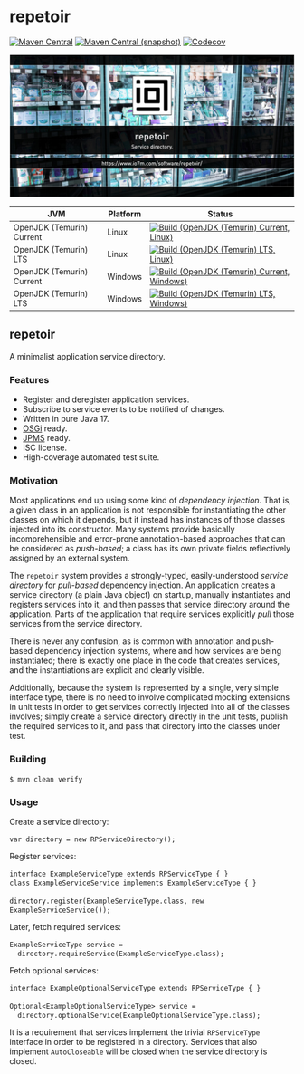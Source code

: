 repetoir
===

[![Maven Central](https://img.shields.io/maven-central/v/com.io7m.repetoir/com.io7m.repetoir.svg?style=flat-square)](http://search.maven.org/#search%7Cga%7C1%7Cg%3A%22com.io7m.repetoir%22)
[![Maven Central (snapshot)](https://img.shields.io/nexus/s/com.io7m.repetoir/com.io7m.repetoir?server=https%3A%2F%2Fs01.oss.sonatype.org&style=flat-square)](https://s01.oss.sonatype.org/content/repositories/snapshots/com/io7m/repetoir/)
[![Codecov](https://img.shields.io/codecov/c/github/io7m/repetoir.svg?style=flat-square)](https://codecov.io/gh/io7m/repetoir)

![com.io7m.repetoir](./src/site/resources/repetoir.jpg?raw=true)

| JVM | Platform | Status |
|-----|----------|--------|
| OpenJDK (Temurin) Current | Linux | [![Build (OpenJDK (Temurin) Current, Linux)](https://img.shields.io/github/actions/workflow/status/io7m/repetoir/main.linux.temurin.current.yml)](https://github.com/io7m/repetoir/actions?query=workflow%3Amain.linux.temurin.current)|
| OpenJDK (Temurin) LTS | Linux | [![Build (OpenJDK (Temurin) LTS, Linux)](https://img.shields.io/github/actions/workflow/status/io7m/repetoir/main.linux.temurin.lts.yml)](https://github.com/io7m/repetoir/actions?query=workflow%3Amain.linux.temurin.lts)|
| OpenJDK (Temurin) Current | Windows | [![Build (OpenJDK (Temurin) Current, Windows)](https://img.shields.io/github/actions/workflow/status/io7m/repetoir/main.windows.temurin.current.yml)](https://github.com/io7m/repetoir/actions?query=workflow%3Amain.windows.temurin.current)|
| OpenJDK (Temurin) LTS | Windows | [![Build (OpenJDK (Temurin) LTS, Windows)](https://img.shields.io/github/actions/workflow/status/io7m/repetoir/main.windows.temurin.lts.yml)](https://github.com/io7m/repetoir/actions?query=workflow%3Amain.windows.temurin.lts)|

## repetoir

A minimalist application service directory.

### Features

  * Register and deregister application services.
  * Subscribe to service events to be notified of changes.
  * Written in pure Java 17.
  * [OSGi](https://www.osgi.org/) ready.
  * [JPMS](https://en.wikipedia.org/wiki/Java_Platform_Module_System) ready.
  * ISC license.
  * High-coverage automated test suite.

### Motivation

Most applications end up using some kind of _dependency injection_. That is,
a given class in an application is not responsible for instantiating the
other classes on which it depends, but it instead has instances of those
classes injected into its constructor. Many systems provide basically
incomprehensible and error-prone annotation-based approaches that can be
considered as _push-based_; a class has its own private fields reflectively
assigned by an external system.

The `repetoir` system provides a strongly-typed, easily-understood _service
directory_ for _pull-based_ dependency injection. An application creates
a service directory (a plain Java object) on startup, manually instantiates
and registers services into it, and then passes that service directory
around the application. Parts of the application that require services
explicitly _pull_ those services from the service directory.

There is never any confusion, as is common with annotation and push-based
dependency injection systems, where and how services are being instantiated;
there is exactly one place in the code that creates services, and the
instantiations are explicit and clearly visible.

Additionally, because the system is represented by a single, very simple
interface type, there is no need to involve complicated mocking extensions
in unit tests in order to get services correctly injected into all of the
classes involves; simply create a service directory directly in the unit tests,
publish the required services to it, and pass that directory into the classes
under test.

### Building

```
$ mvn clean verify
```

### Usage

Create a service directory:

```
var directory = new RPServiceDirectory();
```

Register services:

```
interface ExampleServiceType extends RPServiceType { }
class ExampleServiceService implements ExampleServiceType { }

directory.register(ExampleServiceType.class, new ExampleServiceService());
```

Later, fetch required services:

```
ExampleServiceType service =
  directory.requireService(ExampleServiceType.class);
```

Fetch optional services:

```
interface ExampleOptionalServiceType extends RPServiceType { }

Optional<ExampleOptionalServiceType> service =
  directory.optionalService(ExampleOptionalServiceType.class);
```

It is a requirement that services implement the trivial `RPServiceType`
interface in order to be registered in a directory. Services that also
implement `AutoCloseable` will be closed when the service directory is
closed.

